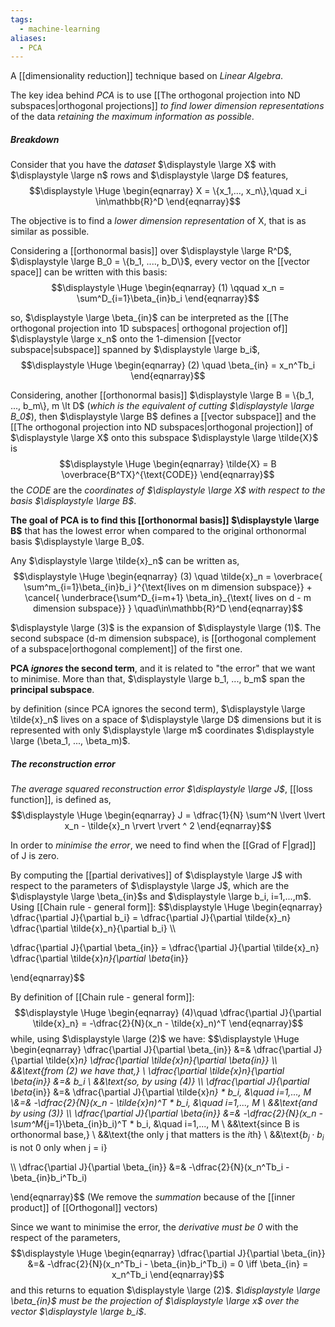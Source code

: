 ```yaml
---
tags:
  - machine-learning
aliases:
  - PCA
---
```

A [[dimensionality reduction]] technique based on *Linear Algebra*.

The key idea behind *PCA* is to use [[The orthogonal projection into ND subspaces|orthogonal projections]] *to find lower dimension representations* of the data *retaining the maximum information as possible*.

##### Breakdown

Consider that you have the *dataset* $\displaystyle \large X$ with $\displaystyle \large n$ rows and $\displaystyle \large D$ features,
$$\displaystyle \Huge \begin{eqnarray} 
X = \{x_1,..., x_n\},\quad x_i \in\mathbb{R}^D
\end{eqnarray}$$

The objective is to find a *lower dimension representation* of X, that is as similar as possible.

Considering a [[orthonormal basis]] over $\displaystyle \large R^D$, $\displaystyle \large B_0 = \{b_1, ...., b_D\}$, every vector on the [[vector space]] can be written with this basis:
$$\displaystyle \Huge \begin{eqnarray} 
(1) \qquad x_n = \sum^D_{i=1}\beta_{in}b_i
\end{eqnarray}$$

so, $\displaystyle \large \beta_{in}$ can be interpreted as the [[The orthogonal projection into 1D subspaces| orthogonal projection of]] $\displaystyle \large x_n$ onto the 1-dimension [[vector subspace|subspace]] spanned by $\displaystyle \large b_i$,
$$\displaystyle \Huge \begin{eqnarray} 
(2) \quad \beta_{in} = x_n^Tb_i
\end{eqnarray}$$

Considering, another [[orthonormal basis]] $\displaystyle \large B = \{b_1, ..., b_m\}, m \lt D$ (*which is the equivalent of cutting $\displaystyle \large B_0$*), then $\displaystyle \large B$ defines a [[vector subspace]] and the [[The orthogonal projection into ND subspaces|orthogonal projection]] of $\displaystyle \large X$ onto this subspace $\displaystyle \large \tilde{X}$ is
$$\displaystyle \Huge \begin{eqnarray} 
\tilde{X} = B \overbrace{B^TX}^{\text{CODE}}
\end{eqnarray}$$
the *CODE* are the *coordinates of $\displaystyle \large X$ with respect to the basis $\displaystyle \large B$*.

**The goal of PCA is to find this [[orthonormal basis]] $\displaystyle \large B$** that has the lowest error when compared to the original orthonormal basis $\displaystyle \large B_0$.

Any $\displaystyle \large \tilde{x}_n$ can be written as,
$$\displaystyle \Huge \begin{eqnarray} 
(3) \quad \tilde{x}_n = 
\overbrace{
\sum^m_{i=1}\beta_{in}b_i 
}^{\text{lives on m dimension subspace}}
+
\cancel{
\underbrace{\sum^D_{i=m+1} \beta_in}_{\text{ lives on d - m dimension subspace}} 
}
\quad\in\mathbb{R}^D
\end{eqnarray}$$

$\displaystyle \large (3)$ is the expansion of $\displaystyle \large (1)$. The second subspace (d-m dimension subspace), is [[orthogonal complement of a subspace|orthogonal complement]] of the first one.

**PCA _ignores_ the second term**, and it is related to "the error" that we want to minimise. More than that, $\displaystyle \large b_1, ..., b_m$ span the **principal subspace**.

by definition (since PCA ignores the second term), $\displaystyle \large \tilde{x}_n$ lives on a space of $\displaystyle \large D$ dimensions but it is represented with only $\displaystyle \large m$ coordinates $\displaystyle \large (\beta_1, ..., \beta_m)$.

##### The reconstruction error

*The average squared reconstruction error $\displaystyle \large J$*, [[loss function]], is defined as,
$$\displaystyle \Huge \begin{eqnarray} 
J = \dfrac{1}{N} \sum^N \lvert \lvert x_n - \tilde{x}_n \rvert \rvert ^ 2
\end{eqnarray}$$

In order to *minimise the error*, we need to find when the [[Grad of F|grad]]  of J is zero.

By computing the [[partial derivatives]] of $\displaystyle \large J$ with respect to the parameters of $\displaystyle \large J$, which are the $\displaystyle \large \beta_{in}$s and $\displaystyle \large b_i, i=1,...,m$. Using [[Chain rule - general form]]:
$$\displaystyle \Huge \begin{eqnarray} 
\dfrac{\partial J}{\partial b_i} = 
\dfrac{\partial J}{\partial \tilde{x}_n} \dfrac{\partial \tilde{x}_n}{\partial b_i}
\\\\

\dfrac{\partial J}{\partial \beta_{in}} = 
\dfrac{\partial J}{\partial \tilde{x}_n} \dfrac{\partial \tilde{x}_n}{\partial \beta_{in}}

\end{eqnarray}$$

By definition of [[Chain rule - general form]]:
$$\displaystyle \Huge \begin{eqnarray} 
(4)\quad \dfrac{\partial J}{\partial \tilde{x}_n} = -\dfrac{2}{N}(x_n - \tilde{x}_n)^T
\end{eqnarray}$$
while, using $\displaystyle \large (2)$ we have:
$$\displaystyle \Huge \begin{eqnarray} 
\dfrac{\partial J}{\partial \beta_{in}} &=&
\dfrac{\partial J}{\partial \tilde{x}_n}
\dfrac{\partial \tilde{x}_n}{\partial \beta_{in}}
\\\\
&&\text{from (2) we have that,}
\\
\dfrac{\partial \tilde{x}_n}{\partial \beta_{in}} &=& b_i
\\
&&\text{so, by using (4)}
\\\\
\dfrac{\partial J}{\partial \beta_{in}} &=& 
\dfrac{\partial J}{\partial \tilde{x}_n} * b_i, &\quad i=1,..., M
\\&=& 
-\dfrac{2}{N}(x_n - \tilde{x}_n)^T * b_i, &\quad i=1,..., M
\\
&&\text{and by using (3)}
\\\\
\dfrac{\partial J}{\partial \beta_{in}} &=& 
-\dfrac{2}{N}(x_n - \sum^M_{j=1}\beta_{in}b_i)^T * b_i, &\quad i=1,..., M
\\
&&\text{since B is orthonormal base,}
\\
&&\text{the only j that matters is the $i$th}
\\
&&\text{$b_j \cdot b_i$ is not 0 only when j = i}

\\\\
\dfrac{\partial J}{\partial \beta_{in}} &=& 
-\dfrac{2}{N}(x_n^Tb_i - \beta_{in}b_i^Tb_i) 

\end{eqnarray}$$
(We remove the *summation* because of the [[inner product]] of [[Orthogonal]] vectors)

Since we want to minimise the error, the *derivative must be 0* with the respect of the parameters,
$$\displaystyle \Huge \begin{eqnarray} 
\dfrac{\partial J}{\partial \beta_{in}} &=& 
-\dfrac{2}{N}(x_n^Tb_i - \beta_{in}b_i^Tb_i)  = 0
\iff \beta_{in} = x_n^Tb_i
\end{eqnarray}$$
and this returns to equation $\displaystyle \large (2)$. *$\displaystyle \large \beta_{in}$ must be the projection of $\displaystyle \large x$ over the vector $\displaystyle \large b_i$*.








